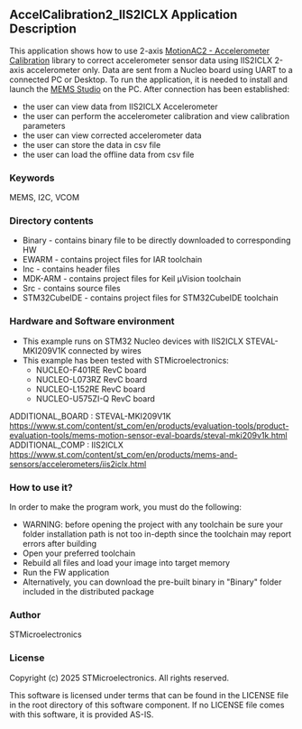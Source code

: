 
## <b>AccelCalibration2_IIS2ICLX Application Description</b>

This application shows how to use 2-axis [MotionAC2 - Accelerometer Calibration](https://www.st.com/resource/en/user_manual/um2774-getting-started-with-motionac2-2axis-accelerometer-calibration-library-in-xcubemems1-expansion-for-stm32cube-stmicroelectronics.pdf) library to correct accelerometer sensor data using IIS2ICLX 2-axis accelerometer only.
Data are sent from a Nucleo board using UART to a connected PC or Desktop.
To run the application, it is needed to install and launch the [MEMS Studio](https://www.st.com/en/development-tools/mems-studio.html) on the PC.
After connection has been established:

  - the user can view data from IIS2ICLX Accelerometer
  - the user can perform the accelerometer calibration and view calibration parameters
  - the user can view corrected accelerometer data
  - the user can store the data in csv file
  - the user can load the offline data from csv file


### <b>Keywords</b>

MEMS, I2C, VCOM


### <b>Directory contents</b>

  - Binary - contains binary file to be directly downloaded to corresponding HW
  - EWARM - contains project files for IAR toolchain
  - Inc - contains header files
  - MDK-ARM - contains project files for Keil µVision toolchain
  - Src - contains source files
  - STM32CubeIDE - contains project files for STM32CubeIDE toolchain


### <b>Hardware and Software environment</b>

  - This example runs on STM32 Nucleo devices with IIS2ICLX STEVAL-MKI209V1K connected by wires
  - This example has been tested with STMicroelectronics:
    - NUCLEO-F401RE RevC board
    - NUCLEO-L073RZ RevC board
    - NUCLEO-L152RE RevC board
    - NUCLEO-U575ZI-Q RevC board


ADDITIONAL_BOARD : STEVAL-MKI209V1K https://www.st.com/content/st_com/en/products/evaluation-tools/product-evaluation-tools/mems-motion-sensor-eval-boards/steval-mki209v1k.html
ADDITIONAL_COMP : IIS2ICLX https://www.st.com/content/st_com/en/products/mems-and-sensors/accelerometers/iis2iclx.html


### <b>How to use it?</b>

In order to make the program work, you must do the following:

  - WARNING: before opening the project with any toolchain be sure your folder installation path is not too in-depth since the toolchain may report errors after building
  - Open your preferred toolchain
  - Rebuild all files and load your image into target memory
  - Run the FW application
  - Alternatively, you can download the pre-built binary in "Binary" folder included in the distributed package


### <b>Author</b>

STMicroelectronics


### <b>License</b>

Copyright (c) 2025 STMicroelectronics.
All rights reserved.

This software is licensed under terms that can be found in the LICENSE file in the root directory of this software component.
If no LICENSE file comes with this software, it is provided AS-IS.
